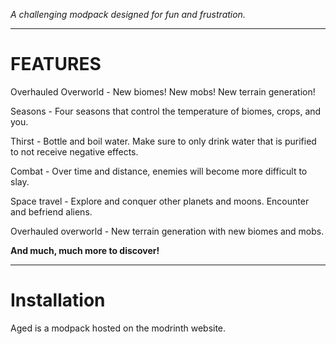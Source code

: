 *A challenging modpack designed for fun and frustration.*

---

# FEATURES
Overhauled Overworld - New biomes! New mobs! New terrain generation!

Seasons - Four seasons that control the temperature of biomes, crops, and you.

Thirst - Bottle and boil water. Make sure to only drink water that is purified to not receive negative effects.

Combat - Over time and distance, enemies will become more difficult to slay.

Space travel - Explore and conquer other planets and moons. Encounter and befriend aliens.

Overhauled overworld - New terrain generation with new biomes and mobs.

**And much, much more to discover!**

---

# Installation

Aged is a modpack hosted on the modrinth website.
